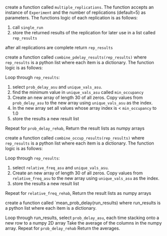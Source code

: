 create a function called `multiple_replications`. The function accepts an instance of `Experiment` and the number of replications (default=5) as parameters. The functions logic of each replication is as follows:

1. call `single_run` 
2. store the returned results of the replication for later use in a list called `rep_results`

after all replications are complete return `rep_results`


create a function called `combine_pdelay_results(rep_results)` where `rep_results` is a python list where each item is a dictionary.  The function logic is as follows:

Loop through `rep_results`:

1. select `prob_delay_asu` and `unique_vals_asu`.
2. find the minimum value in `unique_vals_asu` called `min_occupancy`
3. Create an new array of length 30 of all zeros.  Copy values from `prob_delay_asu` to the new array using `unique_vals_asu` as the index.
4. In the new array set all values whose array index is < `min_occupancy` to 1.0
5. store the results a new result list

Repeat for `prob_delay_rehab`,
Return the result lists as numpy arrays



create a function called `combine_occup_results(rep_results)` where `rep_results` is a python list where each item is a dictionary.  The function logic is as follows:

Loop through `rep_results`:

1. select `relative_freq_asu` and `unique_vals_asu`.
2. Create an new array of length 30 of all zeros.  Copy values from `relative_freq_asu` to the new array using `unique_vals_asu` as the index.
3. store the results a new result list

Repeat for `relative_freq_rehab`,
Return the result lists as numpy arrays



create a function called `mean_prob_delay(run_results) where run_results is a python list where each item is a dictionary.

Loop through run_results, select `prob_delay_asu`, each time stacking onto a new row to a numpy 2D array
Take the average of the columns in the numpy array. 
Repeat for `prob_delay_rehab`
Return the averages.


